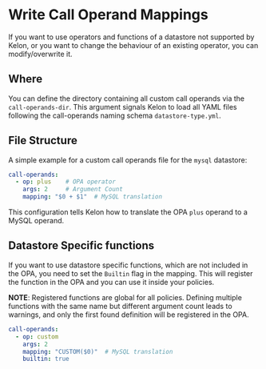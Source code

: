 # Write Call Operand Mappings

If you want to use operators and functions of a datastore not supported by Kelon, or you want to change the
behaviour of an existing operator, you can modify/overwrite it.

## Where
You can define the directory containing all custom call operands via the `call-operands-dir`. This argument signals
Kelon to load all YAML files following the call-operands naming schema `datastore-type.yml`.

## File Structure
A simple example for a custom call operands file for the `mysql` datastore:
```yaml
call-operands:
  - op: plus    # OPA operator 
    args: 2     # Argument Count
    mapping: "$0 + $1"  # MySQL translation
```

This configuration tells Kelon how to translate the OPA `plus` operand to a MySQL operand.

## Datastore Specific functions
If you want to use datastore specific functions, which are not included in the OPA, you need to set the `Builtin` flag
in the mapping. This will register the function in the OPA and you can use it inside your policies.

**NOTE**: Registered functions are global for all policies. Defining multiple functions with the same name but different
argument count leads to warnings, and only the first found definition will be registered in the OPA.

```yaml
call-operands:
  - op: custom 
    args: 2
    mapping: "CUSTOM($0)"  # MySQL translation
    builtin: true
```
